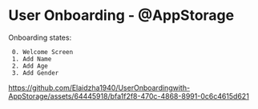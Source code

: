 User Onboarding - @AppStorage 
==================================== 

 Onboarding states:
 
     0. Welcome Screen
     1. Add Name
     2. Add Age
     3. Add Gender

https://github.com/Elaidzha1940/UserOnboardingwith-AppStorage/assets/64445918/bfa1f2f8-470c-4868-8991-0c6c4615d621
